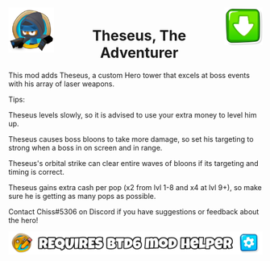 <a href="https://github.com/Chiss5618/Theseus/releases/latest/download/Theseus.dll">
    <img align="left" alt="Icon" height="90" src="Icon.png">
    <img align="right" alt="Download" height="75" src="https://raw.githubusercontent.com/gurrenm3/BTD-Mod-Helper/master/BloonsTD6%20Mod%20Helper/Resources/DownloadBtn.png">
</a>

<h1 align="center">Theseus, The Adventurer</h1>


This mod adds Theseus, a custom Hero tower that excels at boss events with his array of laser weapons.

Tips:

Theseus levels slowly, so it is advised to use your extra money to level him up.

Theseus causes boss bloons to take more damage, so set his targeting to strong when a boss in on screen and in range.

Theseus's orbital strike can clear entire waves of bloons if its targeting and timing is correct.

Theseus gains extra cash per pop (x2 from lvl 1-8 and x4 at lvl 9+), so make sure he is getting as many pops as possible.

Contact Chiss#5306 on Discord if you have suggestions or feedback about the hero!

[![Requires BTD6 Mod Helper](https://raw.githubusercontent.com/gurrenm3/BTD-Mod-Helper/master/banner.png)](https://github.com/gurrenm3/BTD-Mod-Helper#readme)
